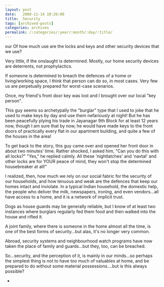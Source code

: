 ```yaml
---
layout: post
date:	2008-11-14 10:26:00
title:  Security
tags: [archived-posts]
categories: archives
permalink: /:categories/:year/:month/:day/:title/
---
```

our
Of how much use are the locks and keys and other security devices that we use?

Very little, if the onslaught is determined. Mostly, our home security devices are deterrents, not prophylactics. 

If someone is determined to breach the defences of a home or living/working space, I think that person can do so, in most cases. Very few us are perpetually prepared for worst-case scenarios.

Once, my friend's front door key was lost and I brought over our local "key person". 

This guy seems so archetypally the "burglar" type that I used to joke that he used to make keys by day and use them nefariously at night! But he has been peacefully plying his trade in Jayanagar 9th Block for at least 12 years now, though I am sure that by now, he would have made keys to the front doors of practically every flat in our apartment building, and quite a few of the houses in the area!

To get back to the story, this guy came over and opened her front door in about two minutes' time. Rather shocked, I asked him, "Can you do this with all locks?" "Yes," he replied calmly. All these 'nightlatches' and 'navtal' and other locks are for YOUR peace of mind, they won't stop the determined housebreaker at all!"

I realized, then, how much we rely on our social fabric for the security of our households, and how tenuous and weak are the defences that keep our homes intact and inviolate. In a typical Indian household, the domestic help, the people who deliver the milk, newspapers, ironing, and even vendors...all have access to a home, and it is a network of implicit trust.

Dogs as house guards may be generally reliable, but I know of at least two instances where burglars regularly fed them food and then walked into the house and rifled it.

A joint family, where there is someone in the home almost all the time, is one of the best forms of security...but alas, it's no longer very common.

Abroad, security systems and neighbourhood watch programs have now taken the place of family and guards...but they, too, can be breached.

So...security, and the perception of it, is mainly in our minds...so perhaps the simplest thing is not to have too much of valuables at home, and be prepared to do without some material possessions....but is this always possible?



*
